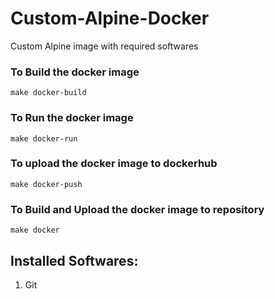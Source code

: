 # Custom-Alpine-Docker
Custom Alpine image with required softwares

### To Build the docker image 
`make docker-build`

### To Run the docker image 
`make docker-run`

### To upload the docker image to dockerhub
`make docker-push`

### To Build and Upload the docker image to repository 
`make docker`

## Installed Softwares:
1. Git

